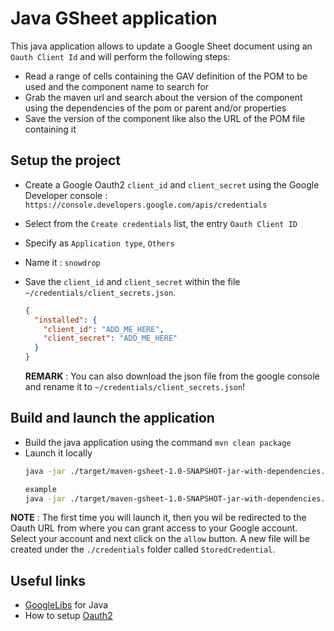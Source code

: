 # Java GSheet application

This java application allows to update a Google Sheet document using an `Oauth Client Id` and will perform the following steps:
- Read a range of cells containing the GAV definition of the POM to be used and the component name to search for
- Grab the maven url and search about the version of the component using the dependencies of the pom or parent and/or properties
- Save the version of the component like also the URL of the POM file containing it

## Setup the project

- Create a Google Oauth2 `client_id` and `client_secret` using the Google Developer console : `https://console.developers.google.com/apis/credentials`
- Select from the `Create credentials` list, the entry `Oauth Client ID`
- Specify as `Application type`, `Others`
- Name it : `snowdrop`
- Save the `client_id` and `client_secret` within the file `~/credentials/client_secrets.json`.
  ```json
  {
    "installed": {
      "client_id": "ADD_ME_HERE",
      "client_secret": "ADD_ME_HERE"
    }
  }
  ```
  
  **REMARK** : You can also download the json file from the google console and rename it
  to `~/credentials/client_secrets.json`!

## Build and launch the application

- Build the java application using the command `mvn clean package`
- Launch it locally
  ```bash
  java -jar ./target/maven-gsheet-1.0-SNAPSHOT-jar-with-dependencies.jar SHEET_ID
  
  example
  java -jar ./target/maven-gsheet-1.0-SNAPSHOT-jar-with-dependencies.jar 1YcNuI_lzruhhS4P1mIGnklSnLqfVK6SWQu1BRTP8jY4
  ```  
**NOTE** : The first time you will launch it, then you wil be redirected to the Oauth URL from where you can grant access
to your Google account.
Select your account and next click on the `allow` button. A new file will be created under the `./credentials` folder called
`StoredCredential`.

 
## Useful links

- [GoogleLibs](https://developers.google.com/api-client-library/java/google-api-java-client/setup) for Java
- How to setup [Oauth2](https://developers.google.com/api-client-library/java/google-api-java-client/oauth2)